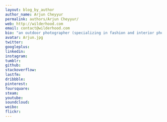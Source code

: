 ```yaml
---
layout: blog_by_author
author_name: Arjun Cheyyur
permalink: authors/Arjun Cheyyur/
web: http://wilderhood.com
email: contact@wilderhood.com
bio: "an outdoor photographer (specializing in fashion and interior photography), Wildlife enthusiast and avid traveller"
avatar: Arjun.jpg
twitter: 
googleplus:
linkedin:
instagram:
tumblr:
github:
stackoverflow:
lastfm:
dribbble:
pinterest:
foursquare:
steam:
youtube:
soundcloud:
weibo:
flickr:
---
```

